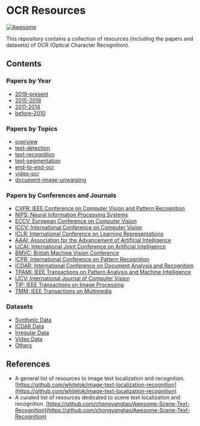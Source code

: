 # OCR Resources
[![Awesome](https://cdn.rawgit.com/sindresorhus/awesome/d7305f38d29fed78fa85652e3a63e154dd8e8829/media/badge.svg)](https://github.com/sindresorhus/awesome)

This repository contains a collection of resources (including the papers and datasets) of OCR (Optical Character Recognition).

## Contents

### Papers by Year
  - [2019-present](papers/papers_by_year/2019-present.md)
  - [2015-2018](papers/papers_by_year/2015-2018.md)
  - [2011-2014](papers/papers_by_year/2011-2014.md)
  - [before-2010](papers/papers_by_year/before-2010.md)

### Papers by Topics
  - [overview](papers/papers_by_topics/overview.md)
  - [text-detection](papers/papers_by_topics/text-detection.md)
  - [text-recognition](papers/papers_by_topics/text-recognition.md)
  - [text-segmentation](papers/papers_by_topics/text-segmentation.md)
  - [end-to-end-ocr](papers/papers_by_topics/end-to-end-ocr.md)
  - [video-ocr](papers/papers_by_topics/video-ocr.md)
  - [document-image-unwarping](papers/papers_by_topics/document-image-unwarping.md)

### Papers by Conferences and Journals
  - [CVPR: IEEE Conference on Computer Vision and Pattern Recognition](papers/papers_by_conferences_and_journals/CVPR.md)
  - [NIPS: Neural Information Processing Systems](papers/papers_by_conferences_and_journals/NIPS.md)
  - [ECCV: European Conference on Computer Vision](papers/papers_by_conferences_and_journals/ECCV.md)
  - [ICCV: International Conference on Computer Vision](papers/papers_by_conferences_and_journals/ICCV.md)
  - [ICLR: International Conference on Learning Representations](papers/papers_by_conferences_and_journals/ICLR.md)
  - [AAAI: Association for the Advancement of Artificial Intelligence](papers/papers_by_conferences_and_journals/AAAI.md)
  - [IJCAI: International Joint Conference on Artificial Intelligence](papers/papers_by_conferences_and_journals/IJCAI.md)
  - [BMVC: British Machine Vision Conference](papers/papers_by_conferences_and_journals/BMVC.md)
  - [ICPR: International Conference on Pattern Recognition](papers/papers_by_conferences_and_journals/ICPR.md)
  - [ICDAR: International Conference on Document Analysis and Recognition](papers/papers_by_conferences_and_journals/ICDAR.md)
  - [TPAMI: IEEE Transactions on Pattern Analysis and Machine Intelligence](papers/papers_by_conferences_and_journals/TPAMI.md)
  - [IJCV: International Journal of Computer Vision](papers/papers_by_conferences_and_journals/IJCV.md)
  - [TIP: IEEE Transactions on Image Processing](papers/papers_by_conferences_and_journals/TIP.md)
  - [TMM: IEEE Transactions on Multimedia](papers/papers_by_conferences_and_journals/TMM.md)

### Datasets
  - [Synthetic Data](datasets/SYNTH_DATA)
  - [ICDAR Data](datasets/ICDAR_DATA)
  - [Irregular Data](datasets/IRREGULAR_DATA)
  - [Video Data](datasets/VIDEO_DATA)
  - [Others](datasets/Others)

## References
  - A general list of resources to image text localization and recognition. [https://github.com/whitelok/image-text-localization-recognition](https://github.com/whitelok/image-text-localization-recognition)
  - A curated list of resources dedicated to scene text localization and recognition. [https://github.com/chongyangtao/Awesome-Scene-Text-Recognition](https://github.com/chongyangtao/Awesome-Scene-Text-Recognition)
